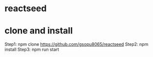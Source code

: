 # reactseed


# clone and install
Step1: npm clone https://github.com/gsopu8065/reactseed
Step2: npm install
Step3: npm run start
